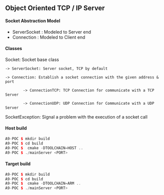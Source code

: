 ## Object Oriented TCP / IP Server

#### Socket Abstraction Model

* ServerSocket : Modeled to Server end
* Connection   : Modeled to Client end

#### Classes

Socket: Socket base class

	-> ServerSocket: Server socket, TCP by default

	-> Connection: Establish a socket connection with the given address & port

        	-> ConnectionTCP: TCP Connection for communicate with a TCP Server

          	-> ConnectionUDP: UDP Connection for Communicate with a UDP Server

SocketException: Signal a problem with the execution of a socket call


#### Host build

```c++
A9-POC $ mkdir build
A9-POC $ cd build
A9-POC $  cmake -DTOOLCHAIN=HOST ..
A9-POC $ ./mainServer <PORT>
```

#### Target build
```c++
A9-POC $ mkdir build
A9-POC $ cd build
A9-POC $  cmake -DTOOLCHAIN=ARM ..
A9-POC $ ./mainServer <PORT>
```
```
